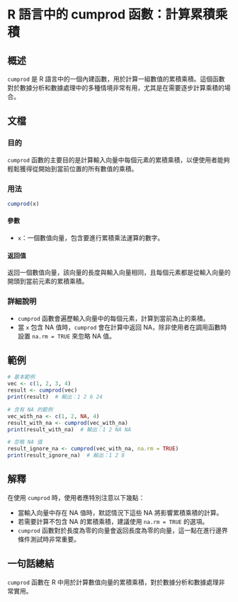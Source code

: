 <!--
Meta Description: # R 語言中的 cumprod 函數：計算累積乘積 ## 概述 `cumprod` 是 R 語言中的一個內建函數，用於計算一組數值的累積乘積。這個函數對於數據分析和數據處理中的多種情境非常有用，尤其是在需要逐步計算乘積的場合。 ## 文檔 ### 目的 `cumprod` 函數的主要目的是計算輸入...
Meta Keywords: cumprod, true, print, vec_with_na, vec
-->

# R 語言中的 cumprod 函數：計算累積乘積

## 概述
`cumprod` 是 R 語言中的一個內建函數，用於計算一組數值的累積乘積。這個函數對於數據分析和數據處理中的多種情境非常有用，尤其是在需要逐步計算乘積的場合。

## 文檔
### 目的
`cumprod` 函數的主要目的是計算輸入向量中每個元素的累積乘積，以便使用者能夠輕鬆獲得從開始到當前位置的所有數值的乘積。

### 用法
```R
cumprod(x)
```

#### 參數
- `x`：一個數值向量，包含要進行累積乘法運算的數字。

#### 返回值
返回一個數值向量，該向量的長度與輸入向量相同，且每個元素都是從輸入向量的開頭到當前元素的累積乘積。

### 詳細說明
- `cumprod` 函數會遍歷輸入向量中的每個元素，計算到當前為止的乘積。
- 當 `x` 包含 NA 值時，`cumprod` 會在計算中返回 NA，除非使用者在調用函數時設置 `na.rm = TRUE` 來忽略 NA 值。

## 範例
```R
# 基本範例
vec <- c(1, 2, 3, 4)
result <- cumprod(vec)
print(result)  # 輸出：1 2 6 24

# 含有 NA 的範例
vec_with_na <- c(1, 2, NA, 4)
result_with_na <- cumprod(vec_with_na)
print(result_with_na)  # 輸出：1 2 NA NA

# 忽略 NA 值
result_ignore_na <- cumprod(vec_with_na, na.rm = TRUE)
print(result_ignore_na)  # 輸出：1 2 8
```

## 解釋
在使用 `cumprod` 時，使用者應特別注意以下幾點：
- 當輸入向量中存在 NA 值時，默認情況下這些 NA 將影響累積乘積的計算。
- 若需要計算不包含 NA 的累積乘積，建議使用 `na.rm = TRUE` 的選項。
- `cumprod` 函數對於長度為零的向量會返回長度為零的向量，這一點在進行邊界條件測試時非常重要。

## 一句話總結
`cumprod` 函數在 R 中用於計算數值向量的累積乘積，對於數據分析和數據處理非常實用。
